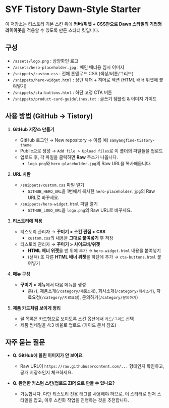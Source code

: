 # SYF Tistory Dawn-Style Starter

이 저장소는 티스토리 기본 스킨 위에 **커버/위젯 + CSS만으로 Dawn 스타일의 기업형 레이아웃**을 적용할 수 있도록 만든 스타터 킷입니다.

## 구성
- `/assets/logo.png` : 삼양화인 로고
- `/assets/hero-placeholder.jpg` : 메인 배너용 임시 이미지
- `/snippets/custom.css` : 전체 톤앤무드 CSS (색상/버튼/그리드)
- `/snippets/hero-widget.html` : 상단 헤더 + 히어로 섹션 (HTML 배너 위젯에 붙여넣기)
- `/snippets/cta-buttons.html` : 하단 고정 CTA 버튼
- `/snippets/product-card-guidelines.txt` : 글쓰기 템플릿 & 이미지 가이드

## 사용 방법 (GitHub → Tistory)
1) **GitHub 저장소 만들기**
   - GitHub 로그인 → New repository → 이름 예) `samyangfine-tistory-theme`
   - Public으로 생성 → `Add file > Upload files`로 이 폴더의 파일들을 업로드
   - 업로드 후, 각 파일을 클릭하면 **Raw** 주소가 나옵니다.
     - `logo.png`와 `hero-placeholder.jpg`의 Raw URL을 복사해둡니다.

2) **URL 치환**
   - `/snippets/custom.css` 파일 열기
     - `GITHUB_HERO_URL`을 1번에서 복사한 `hero-placeholder.jpg`의 Raw URL로 바꾸세요.
   - `/snippets/hero-widget.html` 파일 열기
     - `GITHUB_LOGO_URL`을 `logo.png`의 Raw URL로 바꾸세요.

3) **티스토리에 적용**
   - 티스토리 관리자 → **꾸미기 > 스킨 편집 > CSS**
     - `custom.css`의 내용을 **그대로 붙여넣기** 후 저장
   - 티스토리 관리자 → **꾸미기 > 사이드바/위젯**
     - **HTML 배너 위젯**을 맨 위에 추가 → `hero-widget.html` 내용을 붙여넣기
     - (선택) 또 다른 **HTML 배너 위젯**을 하단에 추가 → `cta-buttons.html` 붙여넣기

4) **메뉴 구성**
   - **꾸미기 > 메뉴**에서 다음 메뉴를 생성
     - 홈(`/`), 제품소개(`/category/제품소개`), 회사소개(`/category/회사소개`), 자료요청(`/category/자료요청`), 문의하기(`/category/문의하기`)

5) **제품 카드처럼 보이게 정리**
   - 글 목록은 카드형으로 보이도록 스킨 옵션에서 `카드/그리드` 선택
   - 제품 썸네일을 4:3 비율로 업로드 (가이드 문서 참조)

## 자주 묻는 질문
- **Q. GitHub에 올린 이미지가 안 보여요.**
  - Raw URL이 `https://raw.githubusercontent.com/...` 형태인지 확인하고, 공개 저장소인지 체크하세요.

- **Q. 완전한 커스텀 스킨(업로드 ZIP)으로 만들 수 있나요?**
  - 가능합니다. 다만 티스토리 전용 태그를 사용해야 하므로, 이 스타터로 먼저 스타일을 잡고, 이후 스킨화 작업을 진행하는 것을 추천합니다.